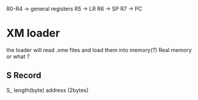 





R0-R4 -> general registers
R5 -> LR 
R6 -> SP 
R7 -> PC 

# XM loader
the loader will read .xme files and load them into memory(?) Real memory or what ?

## S Record
S_ length(byte) address (2bytes)  


